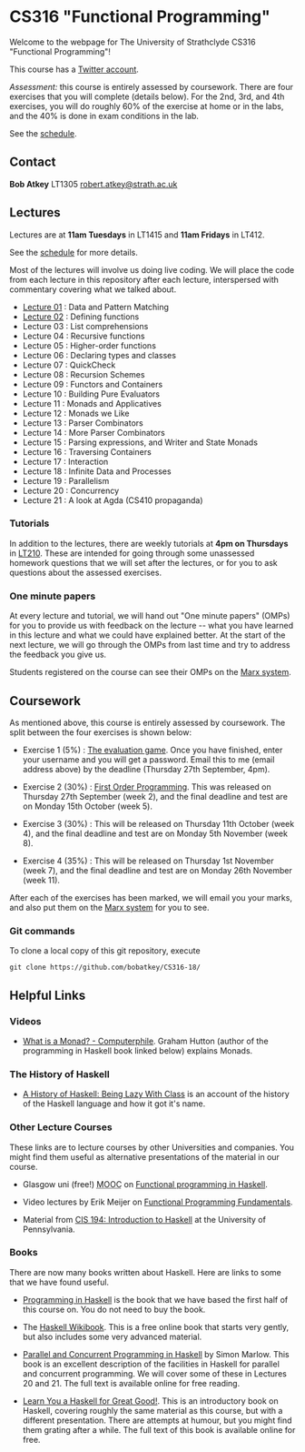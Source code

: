 # CS316 "Functional Programming"

Welcome to the webpage for The University of Strathclyde CS316 "Functional Programming"!

This course has a [Twitter account](https://twitter.com/StrathCS316).

*Assessment:* this course is entirely assessed by coursework. There are four exercises that you will complete (details below). For the 2nd, 3rd, and 4th exercises, you will do roughly 60% of the exercise at home or in the labs, and the 40% is done in exam conditions in the lab.

See the [schedule](schedule.txt).

## Contact

**Bob Atkey** LT1305 [robert.atkey@strath.ac.uk](mailto:robert.atkey@strath.ac.uk)

## Lectures

Lectures are at **11am Tuesdays** in LT1415 and **11am Fridays** in LT412.

See the [schedule](schedule.txt) for more details.

Most of the lectures will involve us doing live coding. We will place the code from each lecture in this repository after each lecture, interspersed with commentary covering what we talked about.

- [Lecture 01](lectures/Lec01.hs) : Data and Pattern Matching
- [Lecture 02](lectures/Lec02.hs) : Defining functions
- Lecture 03 : List comprehensions
- Lecture 04 : Recursive functions
- Lecture 05 : Higher-order functions
- Lecture 06 : Declaring types and classes
- Lecture 07 : QuickCheck
- Lecture 08 : Recursion Schemes
- Lecture 09 : Functors and Containers
- Lecture 10 : Building Pure Evaluators
- Lecture 11 : Monads and Applicatives
- Lecture 12 : Monads we Like
- Lecture 13 : Parser Combinators
- Lecture 14 : More Parser Combinators
- Lecture 15 : Parsing expressions, and Writer and State Monads
- Lecture 16 : Traversing Containers
- Lecture 17 : Interaction
- Lecture 18 : Infinite Data and Processes
- Lecture 19 : Parallelism
- Lecture 20 : Concurrency
- Lecture 21 : A look at Agda (CS410 propaganda)

### Tutorials

In addition to the lectures, there are weekly tutorials at **4pm on Thursdays** in [LT210](http://www.learningservices.strath.ac.uk/avfacilities/roomresults.asp?&menu1=Graham%20Hills&roomField=GH816&findRoom=Show+room+details). These are intended for going through some unassessed homework questions that we will set after the lectures, or for you to ask questions about the assessed exercises.

### One minute papers

At every lecture and tutorial, we will hand out "One minute papers" (OMPs) for you to provide us with feedback on the lecture -- what you have learned in this lecture and what we could have explained better. At the start of the next lecture, we will go through the OMPs from last time and try to address the feedback you give us.

Students registered on the course can see their OMPs on the [Marx system](https://personal.cis.strath.ac.uk/conor.mcbride/shib/Marx/?page=CS316).

## Coursework

As mentioned above, this course is entirely assessed by coursework. The split between the four exercises is shown below:

- Exercise 1 (5%) : [The evaluation game](https://personal.cis.strath.ac.uk/robert.atkey/terms.html). Once you have finished, enter your username and you will get a password. Email this to me (email address above) by the deadline (Thursday 27th September, 4pm).

- Exercise 2 (30%) : [First Order Programming](exercises/Ex2.hs). This was released on Thursday 27th September (week 2), and the final deadline and test are on Monday 15th October (week 5).

- Exercise 3 (30%) : This will be released on Thursday 11th October (week 4), and the final deadline and test are on Monday 5th November (week 8).

- Exercise 4 (35%) : This will be released on Thursday 1st November (week 7), and the final deadline and test are on Monday 26th November (week 11).

After each of the exercises has been marked, we will email you your marks, and also put them on the [Marx system](https://personal.cis.strath.ac.uk/conor.mcbride/shib/Marx/?page=CS316) for you to see.

### Git commands

To clone a local copy of this git repository, execute

```
git clone https://github.com/bobatkey/CS316-18/
```

## Helpful Links

### Videos

- [What is a Monad? - Computerphile](https://www.youtube.com/watch?v=t1e8gqXLbsU). Graham Hutton (author of the programming in Haskell book linked below) explains Monads.

### The History of Haskell

- [A History of Haskell: Being Lazy With Class](http://haskell.cs.yale.edu/wp-content/uploads/2011/02/history.pdf) is an account of the history of the Haskell language and how it got it's name.

### Other Lecture Courses

These links are to lecture courses by other Universities and companies. You might find them useful as alternative presentations of the material in our course.

- Glasgow uni (free!) <abbr title="Massive open online course">MOOC</abbr> on [Functional programming in Haskell](https://www.futurelearn.com/courses/functional-programming-haskell).

- Video lectures by Erik Meijer on [Functional Programming Fundamentals](https://channel9.msdn.com/Series/C9-Lectures-Erik-Meijer-Functional-Programming-Fundamentals).

- Material from [CIS 194: Introduction to Haskell](http://www.seas.upenn.edu/~cis194/fall16/) at the University of Pennsylvania.

### Books

There are now many books written about Haskell. Here are links to some that we have found useful.

- [Programming in Haskell](http://www.cs.nott.ac.uk/~pszgmh/pih.html) is the book that we have based the first half of this course on. You do not need to buy the book.

- The [Haskell Wikibook](https://en.wikibooks.org/wiki/Haskell). This is a free online book that starts very gently, but also includes some very advanced material.

- [Parallel and Concurrent Programming in Haskell](http://chimera.labs.oreilly.com/books/1230000000929) by Simon Marlow. This book is an excellent description of the facilities in Haskell for parallel and concurrent programming. We will cover some of these in Lectures 20 and 21. The full text is available online for free reading.

- [Learn You a Haskell for Great Good!](http://learnyouahaskell.com/). This is an introductory book on Haskell, covering roughly the same material as this course, but with a different presentation. There are attempts at humour, but you might find them grating after a while. The full text of this book is available online for free.
